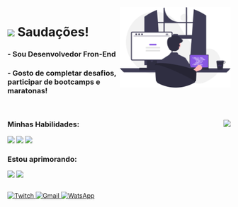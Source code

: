 <img src="./src/public/main-illustration.svg" width=250 align="right" />

<h1 align="left">
  <img src="https://raw.githubusercontent.com/kaueMarques/kaueMarques/master/hi.gif" width=40 />
  Saudações!
</h1>

<h3>- Sou Desenvolvedor Fron-End</h3>

<h3>- Gosto de completar desafios, participar de bootcamps e maratonas!</h3>

<br>

<div>
  <img align="right" src="https://github-readme-stats.vercel.app/api/top-langs/?username=yellowmoonastronaut&layout=compact&theme=github_dark"/>
  
  <div>
    <h3>Minhas Habilidades:</h3>
    <img src="https://img.shields.io/static/v1?label=&message=HTML&color=0d1117&style=for-the-badge&logo=HTML5"/>
    <img src="https://img.shields.io/static/v1?label=&message=CSS&color=0d1117&style=for-the-badge&logo=CSS3"/>
    <img src="https://img.shields.io/static/v1?label=&message=JavaScript&color=0d1117&style=for-the-badge&logo=JavaScript"/>
  </div>

  <div>
    <h3>Estou aprimorando:</h3>  
    <img src="https://img.shields.io/static/v1?label=&message=React&color=0d1117&style=for-the-badge&logo=React"/>
    <img src="https://img.shields.io/static/v1?label=&message=Next.js&color=0d1117&style=for-the-badge&logo=Next.js"/>
  </div>
</div>

<h2></h2>

<a href="https://www.linkedin.com/in/willian-igor-santos/" target="_blank" title="LinkedIn">
  <img src="https://img.shields.io/badge/LinkedIn-%23181717.svg?style=for-the-badge&logo=LinkedIn&logoColor=white&color=0A66C2" alt="Twitch" />
</a>

<a href="mailto:yellowmoonastronaut@gmail.com" target="_blank" title="Gmail">
  <img src="https://img.shields.io/badge/Email-%23181717.svg?style=for-the-badge&logo=Gmail&logoColor=white&color=EA4335" alt="Gmail" />
</a>

<a href="https://api.whatsapp.com/send?phone=+5579998667534&text=Saudações!" target="_blank" title="WhatsApp">
  <img src="https://img.shields.io/badge/WhatsApp-%23181717.svg?style=for-the-badge&logo=WhatsApp&logoColor=white&color=25D366" alt="WatsApp" />
</a>
